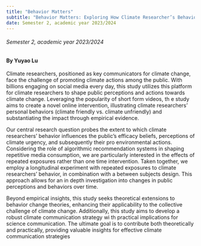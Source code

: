 ```yaml
---
title: "Behavior Matters"
subtitle: "Behavior Matters: Exploring How Climate Researcher’s Behavior Influences the Public Over Time — A Longitudinal Experimental Study"
date: Semester 2, academic year 2023/2024
---
```


###### Semester 2, academic year 2023/2024
#### By Yuyao Lu

Climate researchers, positioned as key communicators for climate change, face the
challenge of promoting climate actions among the public. With billions engaging on social
media every day, this study utilizes this platform for climate researchers to shape public
perceptions and actions towards climate change. Leveraging the popularity of short form
videos, th e study aims to create a novel online intervention, illustrating climate researchers’
personal behaviors (climate friendly vs. climate unfriendly) and substantiating the impact
through empirical evidence.

Our central research question probes the extent to which climate researchers’ behavior
influences the public’s efficacy beliefs, perceptions of climate urgency, and subsequently
their pro environmental actions. Considering the role of algorithmic recommendation systems
in shaping repetitive media consumption, we are particularly interested in the effects of
repeated exposures rather than one time intervention. Taken together, we employ a
longitudinal experiment with repeated exposures to climate researchers’ behavior, in
combination with a between subjects design. This approach allows for an in depth
investigation into changes in public perceptions and behaviors over time.

Beyond empirical insights, this study seeks theoretical extensions to behavior change
theories, enhancing their applicability to the collective challenge of climate change.
Additionally, this study aims to develop a robust climate communication strategy wi th
practical implications for science communication. The ultimate goal is to contribute both
theoretically and practically, providing valuable insights for effective climate communication
strategies
